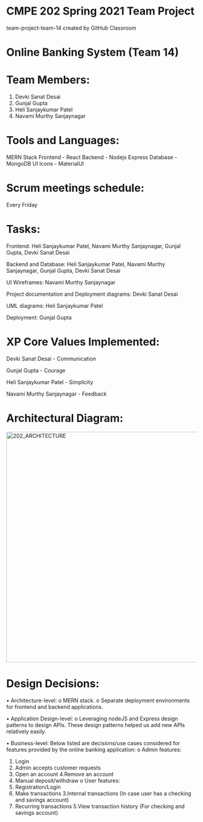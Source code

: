 # CMPE 202 Spring 2021 Team Project
team-project-team-14 created by GitHub Classroom

# Online Banking System (Team 14)

# Team Members:
1. Devki Sanat Desai
2. Gunjal Gupta
3. Heli Sanjaykumar Patel
4. Navami Murthy Sanjaynagar

# Tools and Languages:
MERN Stack
Frontend - React 
Backend - Nodejs Express
Database - MongoDB
UI Icons - MaterialUI

# Scrum meetings schedule:
Every Friday

# Tasks:
Frontend: Heli Sanjaykumar Patel, Navami Murthy Sanjaynagar, Gunjal Gupta,  Devki Sanat Desai

Backend and Database: Heli Sanjaykumar Patel, Navami Murthy Sanjaynagar, Gunjal Gupta,  Devki Sanat Desai

UI Wireframes: Navami Murthy Sanjaynagar

Project documentation and Deployment diagrams: Devki Sanat Desai

UML diagrams: Heli Sanjaykumar Patel

Deployment: Gunjal Gupta

# XP Core Values Implemented:
Devki Sanat Desai - Communication

Gunjal Gupta - Courage

Heli Sanjaykumar Patel - Simplicity

Navami Murthy Sanjaynagar - Feedback

# Architectural Diagram:

<img width="610" alt="202_ARCHITECTURE" src="https://user-images.githubusercontent.com/78130620/117390996-fb108c00-aea3-11eb-9e1d-3eb01793d210.png">

# Design Decisions:

•	Architecture-level:
o	MERN stack.
o	Separate deployment environments for frontend and backend applications.

•	Application Design-level:
o	Leveraging nodeJS and Express design patterns to design APIs. These design patterns helped us add new APIs relatively easily.

•	Business-level: 
Below listed are decisions/use cases considered for features provided by the online banking application: 
o	Admin features:
1. Login
2. Admin accepts customer requests
3. Open an account
4.Remove an account
5. Manual deposit/withdraw
o	User features:
1. Registration/Login
2. Make transactions
3.Internal transactions (In case user has a checking and savings account)
4. Recurring transactions
5.View transaction history (For checking and savings account)


